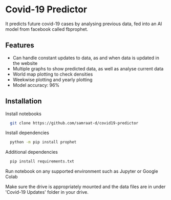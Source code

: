 
# Covid-19 Predictor

It predicts future covid-19 cases by analysing previous data, fed into an AI model from facebook called fbprophet.


## Features

- Can handle constant updates to data, as and when data is updated in the website
- Multiple graphs to show predicted data, as well as analyse current data
- World map plotting to check densities
- Weekwise plotting and yearly plotting
- Model accuracy: 96%


## Installation

Install notebooks

```bash
  git clone https://github.com/samraat-d/covid19-predictor
```
Install dependencies

```bash
  python -m pip install prophet
```
Additional dependencies

```bash
  pip install requirements.txt
```
Run notebook on any supported environment such as Jupyter or Google Colab

Make sure the drive is appropriately mounted and the data files are in under 'Covid-19 Updates' folder in your drive.
